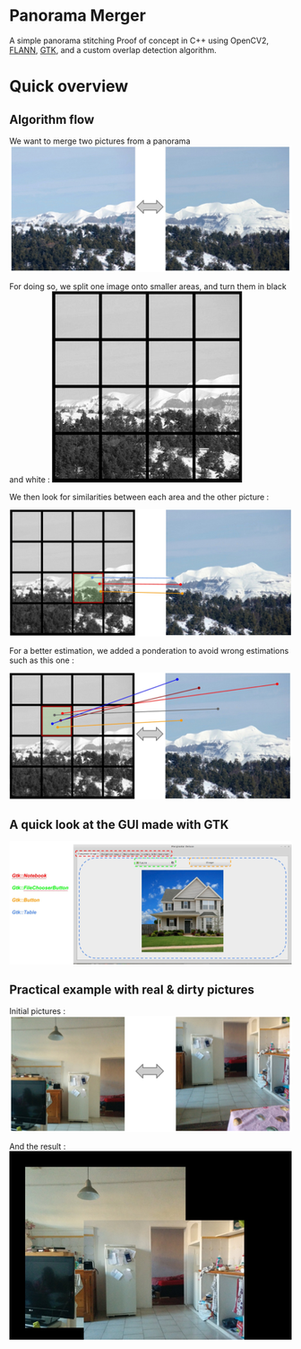 # Panorama Merger

A simple panorama stitching Proof of concept in C++ using OpenCV2, [FLANN](http://docs.opencv.org/2.4.11/modules/flann/doc/flann_fast_approximate_nearest_neighbor_search.html), [GTK](https://www.gtk.org/), and a custom overlap detection algorithm.

# Quick overview

## Algorithm flow

We want to merge two pictures from a panorama
![](https://github.com/maximetouroute/Projet_Panorama/blob/master/readme_img/1.jpg)

For doing so, we split one image onto smaller areas, and turn them in black and white :
![](https://github.com/maximetouroute/Projet_Panorama/blob/master/readme_img/2.jpg)

We then look for similarities between each area and the other picture :

![](https://github.com/maximetouroute/Projet_Panorama/blob/master/readme_img/3.jpg)

For a better estimation, we added a ponderation to avoid wrong estimations such as this one : 

![](https://github.com/maximetouroute/Projet_Panorama/blob/master/readme_img/4.jpg)

## A quick look at the GUI made with GTK

![](https://github.com/maximetouroute/Projet_Panorama/blob/master/readme_img/5.jpg)

## Practical example with real & dirty pictures

Initial pictures :
![](https://github.com/maximetouroute/Projet_Panorama/blob/master/readme_img/6.jpg)

And the result : 
![](https://github.com/maximetouroute/Projet_Panorama/blob/master/img/result.jpg)
